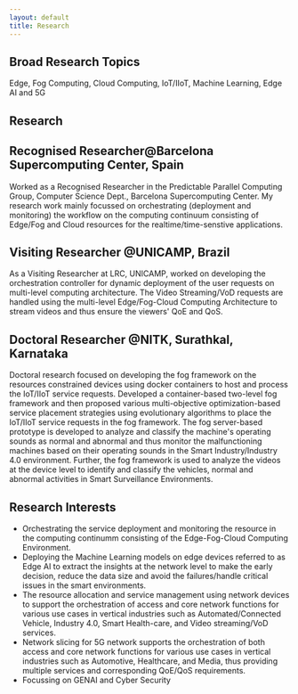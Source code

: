 ```yaml
---
layout: default
title: Research
---
```

## Broad Research Topics

Edge, Fog Computing, Cloud Computing, IoT/IIoT, Machine Learning, Edge AI and 5G

## Research

## Recognised Researcher@Barcelona Supercomputing Center, Spain

Worked as a Recognised Researcher in the Predictable Parallel Computing Group, Computer Science Dept., Barcelona Supercomputing Center. My research work mainly focussed on orchestrating (deployment and monitoring) the workflow on the computing continuum consisting of Edge/Fog and Cloud resources for the realtime/time-senstive applications. 

## Visiting Researcher @UNICAMP, Brazil
As a Visiting Researcher at LRC, UNICAMP, worked on developing the orchestration controller for dynamic deployment of the user requests on multi-level computing architecture. The Video Streaming/VoD requests are handled using the multi-level Edge/Fog-Cloud Computing Architecture to stream videos and thus ensure the viewers' QoE and QoS. 

## Doctoral Researcher @NITK, Surathkal, Karnataka
Doctoral research focused on developing the fog framework on the resources constrained devices using docker containers to host and process the IoT/IIoT service requests. Developed a container-based two-level fog framework and then proposed various multi-objective optimization-based service placement strategies using evolutionary algorithms to place the IoT/IIoT service requests in the fog framework. The fog server-based prototype is developed to analyze and classify the machine's operating sounds as normal and abnormal and thus monitor the malfunctioning machines based on their operating sounds in the Smart Industry/Industry 4.0 environment. Further, the fog framework is used to analyze the videos at the device level to identify and classify the vehicles, normal and abnormal activities in Smart Surveillance Environments. 

## Research Interests
- Orchestrating the service deployment and monitoring the resource in the computing continumm consisting of the Edge-Fog-Cloud Computing Environment. 
- Deploying the Machine Learning models on edge devices referred to as Edge AI to extract the insights at the network level to make the early decision, reduce the data size and avoid the failures/handle critical issues in the smart environments. 
- The resource allocation and service management using network devices to support the orchestration of access and core network functions for various use cases in vertical industries such as Automated/Connected Vehicle, Industry 4.0, Smart Health-care, and Video streaming/VoD services. 
- Network slicing for 5G network supports the orchestration of both access and core network functions for various use cases in vertical industries such as Automotive, Healthcare, and Media, thus providing multiple services and corresponding QoE/QoS requirements. 
- Focussing on GENAI and Cyber Security 
